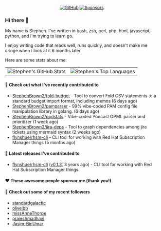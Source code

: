<p align="center">
    <a href="https://github.com/StephenBrown2"><img src="https://img.shields.io/github/followers/StephenBrown2.svg?label=GitHub&style=social" alt="GitHub"></a>
    <a href="https://github.com/sponsors/StephenBrown2"><img src="https://img.shields.io/badge/Sponsors--_.svg?style=social&logo=github&logoColor=EA4AAA" alt="Sponsors"></a>
</p>

### Hi there 👋

My name is Stephen. I've written in bash, zsh, perl, php, html, javascript, python, and I'm trying to learn go.

I enjoy writing code that reads well, runs quickly, and doesn't make me cringe when I look at it 6 months later.

Here are some stats about me:

|     |     |
| --- | --- |
| ![Stephen's GitHub Stats](https://github-readme-stats.vercel.app/api?username=StephenBrown2&show_icons=true&count_private=true) | ![Stephen's Top Languages](https://github-readme-stats.vercel.app/api/top-langs/?username=StephenBrown2&layout=compact) |

#### 👷 Check out what I've recently contributed to

- [StephenBrown2/fold-budget](https://github.com/StephenBrown2/fold-budget) - Tool to convert Fold CSV statements to a standard budget import format, including memos (6 days ago)
- [StephenBrown2/pamparser](https://github.com/StephenBrown2/pamparser) - 99% vibe-coded PAM config file manipulation library in golang. (6 days ago)
- [StephenBrown2/podstats](https://github.com/StephenBrown2/podstats) - Vibe-coded Podcast OPML parser and prioritizer (1 week ago)
- [StephenBrown2/jira-deps](https://github.com/StephenBrown2/jira-deps) - Tool to graph dependencies among jira tickets using mermaid syntax (2 weeks ago)
- [flynshue/rhsm-cli](https://github.com/flynshue/rhsm-cli) - CLI tool for working with Red Hat Subscription Manager things (5 months ago)



#### 🔭 Latest releases I've contributed to

- [flynshue/rhsm-cli](https://github.com/flynshue/rhsm-cli) ([v0.1.3](https://github.com/flynshue/rhsm-cli/releases/tag/v0.1.3), 3 years ago) - CLI tool for working with Red Hat Subscription Manager things

#### ❤️ These awesome people sponsor me (thank you!)


#### 👯 Check out some of my recent followers

- [standardgalactic](https://github.com/standardgalactic)
- [oliveibb](https://github.com/oliveibb)
- [missAnneThorpe](https://github.com/missAnneThorpe)
- [prajeshmadhavi](https://github.com/prajeshmadhavi)
- [Jasim-BinUmar](https://github.com/Jasim-BinUmar)


